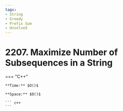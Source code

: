 ```yaml
---
tags:
- String
- Greedy
- Prefix Sum
- Unsolved
---
```



# 2207. Maximize Number of Subsequences in a String

=== "C++"

    **Time:** $O()$

    **Space:** $O()$

    ``` c++
    ```